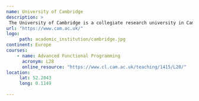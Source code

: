 ```yaml
---
name: University of Cambridge
description: >
 The University of Cambridge is a collegiate research university in Cambridge, United Kingdom. 
url: "https://www.cam.ac.uk/"
logo:
     path: academic_institution/cambridge.jpg
continent: Europe
courses:
    - name: Advanced Functional Programming 
      acronym: L28
      online_resource: "https://www.cl.cam.ac.uk/teaching/1415/L28/"
location:
     lat: 52.2043
     long: 0.1149
   
---
```

